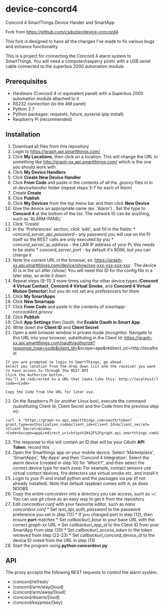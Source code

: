 # device-concord4
Concord 4 SmartThings Device Hander and SmartApp

Fork from https://github.com/csdozier/device-concord4

This fork is designed to have all the changes I've made to fix various bugs and enhance functionality.

This is a project for connecting the Concord 4 alarm system to SmartThings.  You will need a computer/rasperry pi/etc with a USB serial cable connected to the superbus 2000 automation module.

## Prerequisites

 - Hardware (Concord 4 or equivalent panel) with a Superbus 2000 automation module attached to it
 - RS232 connection (to the AM panel)
 - Python 2.7
 - Python packages: requests, future, pyserial (pip install)
 - Raspberry Pi (recommended)

## Installation

 1. Download all files from this repository
 2. Login to https://graph.api.smartthings.com/
 3. Click **My Locations**, then click on a location. This will change the URL to something like http://graph-xx.api.smartthings.com/ which is the one you should work with
 4. Click **My Device Handlers** 
 5. Click **Create New Device Handler**
 6. Click **From Code** and paste in the contents of all the *.groovy* files in in *st-devicehandler* folder (repeat steps 3-7 for each of them)
 7. Create **Create**
 8.  Click **Publish**
 9. Click **My Devices** from the top menu bar and then click **New Device**
 10. Give the device an appropriate name (ex. 'Alarm') .  Set the type to **Concord 4** at the bottom of the list. The network ID can be anything, such as 'ALARM-PANEL'
 11. Click 'Create'
 12. In the 'Preferences' section, click 'edit', and fill in the fields:
    * *concord_server_api_password* - any password you will use on the Pi itself so the REST calls are only executed by you
    * *concord_server_ip_address* - the LAN IP address of your Pi, this needs to be static
    * *concord_server_port* - by default it's 8066, but you can change it
 13. Note the current URL in the browser, ex. https://graph-xx.api.smartthings.com/device/show/xxx-xxx-xxx-xxx-xxx . The device ID is in the url after /show/. You will need this ID for the config file in a later step, so write it down
 14. Repeat steps (9-11) 3 more times using the other device types (**Concord 4 Virtual Contact**, **Concord 4 Virtual Smoke**, and **Concord 4 Virtual Motion Detector**) but you do not set any preferencers for them
 15. Click **My SmartApps**
 16.  Click **New Smartapp**
 17. Click **From Code** and paste in the contents of *smartapp-concord4int.groovy*
 18. Click **Publish**
 19.  Click **App Settings** then Oauth, the **Enable Oauth in Smart App**
 20.  Write down the **Client ID** and **Client Secret**
 21.  Open a web browser window in private mode (incognito).  Navigate to this URL into your browser, substituting in the Client Id: https://graph-xx.api.smartthings.com/oauth/authorize?response_type=code&client_id=<Client Id>&scope=app&redirect_uri=http://localhost

    If you are prompted to login to SmartThings, go ahead.
    Select you location from the drop down list and the receiver you want to have access to through the REST API
    Click the Authorize button.
    You'll be redirected to a URL that looks like this: http://localhost/?code=<Code>
    
    Copy the Code from the URL for later use.

 22. On the Raspberry Pi (or another Linux box), execute the command (substituting Client Id, Client Secret and the Code from the previous step in):
 
    curl -k "https://graph-xx.api.smartthings.com/oauth/token?grant_type=authorization_code&client_id=<Client Id>&client_secret=<Client Secret>&code=<Code>&scope=app&redirect_uri=https%3A%2F%2Fgraph.api.smartthings.com%2Foauth%2Fcallback"
    
 23. The response to this will contain an ID that will be your OAuth **API Token**, record this
 24. Open the Smarthings app on your mobile device. Select 'Marketplace', 'SmartApps', 'My Apps' and then 'Concord 4 Integration'. Select the alarm device (created in step 10) for 'Which?', and then select the correct device type for each zone. For example, contact sensors use virtual contact devices, fire detectors use virtual smoke etc. and install it
 25. Login to your Pi and install python and the packages via pip (if not already installed). Note that default raspbian comes with it, as does NOOBS
 26. Copy the entire *concordsvr* into a directory you can access, such as *~/*. You can use *git clone* as an easy way to get it from the repository
 27. Edit *concordsvr.conf* with your favourite editor, such as *nano concordsvr.conf*
    * Set *rest_api_auth_password* to the password preference you set in step (12)
    * If you changed port in step (12), then ensure **port** matches
    * Set *callbackurl_base* to your base URL with the correct *graph-xx* URL
    * Set *callbackurl_app_id* to the Client ID from your SmartApp from step (20)
    * Set *callbackurl_access_token* to the token retrieved from step (22-23)
    * Set *callbackurl_concord_device_id* to the device ID noted from the URL in step (13)
 28.  Start the program using **python concordsvr.py**


## API
The proxy accepts the following REST requests to control the alarm system.

* /concord/refresh/
* /concord/arm/stay/[loud]
* /concord/arm/away/[loud]
* /concord/disarm/[loud]
* /concord/keypress/[key]
